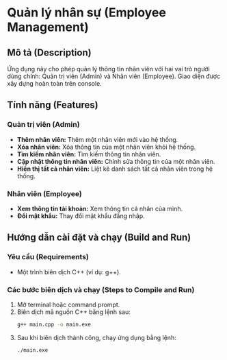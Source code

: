 # Quản lý nhân sự (Employee Management)

## Mô tả (Description)

Ứng dụng này cho phép quản lý thông tin nhân viên với hai vai trò người dùng chính: Quản trị viên (Admin) và Nhân viên (Employee). Giao diện được xây dựng hoàn toàn trên console.

## Tính năng (Features)

### Quản trị viên (Admin)

*   **Thêm nhân viên:** Thêm một nhân viên mới vào hệ thống.
*   **Xóa nhân viên:** Xóa thông tin của một nhân viên khỏi hệ thống.
*   **Tìm kiếm nhân viên:** Tìm kiếm thông tin nhân viên.
*   **Cập nhật thông tin nhân viên:** Chỉnh sửa thông tin của một nhân viên.
*   **Hiển thị tất cả nhân viên:** Liệt kê danh sách tất cả nhân viên trong hệ thống.

### Nhân viên (Employee)

*   **Xem thông tin tài khoản:** Xem thông tin cá nhân của mình.
*   **Đổi mật khẩu:** Thay đổi mật khẩu đăng nhập.

## Hướng dẫn cài đặt và chạy (Build and Run)

### Yêu cầu (Requirements)

*   Một trình biên dịch C++ (ví dụ: g++).

### Các bước biên dịch và chạy (Steps to Compile and Run)

1.  Mở terminal hoặc command prompt.
2.  Biên dịch mã nguồn C++ bằng lệnh sau:
    ```bash
    g++ main.cpp -o main.exe
    ```
3.  Sau khi biên dịch thành công, chạy ứng dụng bằng lệnh:
    ```bash
    ./main.exe
    ```
